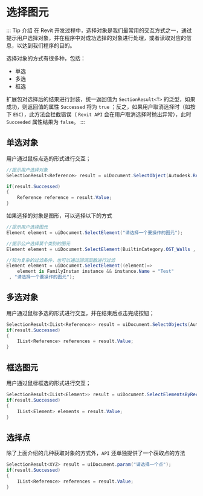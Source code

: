 # 选择图元

::: Tip 介绍
在 Revit 开发过程中，选择对象是我们最常用的交互方式之一，通过提示用户选择对象，并在程序中对成功选择的对象进行处理，或者读取对应的信息，以达到我们程序的目的。

选择对象的方式有很多种，包括：

- 单选
- 多选
- 框选

扩展包对选择后的结果进行封装，统一返回值为 `SectionResult<T>` 的泛型，如果成功，则返回值的属性 `Successed` 将为 `true` ；反之，如果用户取消选择时（如按下 `ESC`），此方法会拦截错误（ `Revit API` 会在用户取消选择时抛出异常），此时 `Succeeded` 属性结果为 `false`。
:::

## 单选对象

用户通过鼠标点选的形式进行交互；

```csharp
//提示用户选择对象
SelectionResult<Reference> result = uiDocument.SelectObject(Autodesk.Revit.UI.Selection.ObjectType.Face,prompt:"请选择一个要操作面");

if(result.Successed)
{
    Reference reference = result.Value;
}
```

如果选择的对象是图形，可以选择以下的方式

```csharp
//提示用户选择图元
Element element = uiDocument.SelectElement("请选择一个要操作的图元");

//提示公户选择某个类别的图元
Element element = uiDocument.SelectElement(BuiltinCategory.OST_Walls , "请选择一个要操作的图元");

//较为复杂的过滤条件，也可以通过回调函数进行过滤
Element element = uiDocument.SelectElement((element)=>
    element is FamilyInstan instance && instance.Name = "Test"
 , "请选择一个要操作的图元");
```

## 多选对象

用户通过鼠标多选的形式进行交互，并在结束后点击完成按钮；

```csharp
SelectionResult<IList<Reference>> result = uiDocument.SelectObjects(Autodesk.Revit.UI.Selection.ObjectType.Element);
if(result.Successed)
{
    IList<Reference> references = result.Value;
}
```

## 框选图元

用户通过鼠标框选的形式进行交互；

```csharp
SelectionResult<IList<Element>> result = uiDocument.SelectElementsByRectangle(BuiltinCategory.OST_Walls);
if(result.Successed)
{
    IList<Element> elements = result.Value;
}
```

## 选择点

除了上面介绍的几种获取对象的方式外，`API` 还单独提供了一个获取点的方法

```csharp
SelectionResult<XYZ> result = uiDocument.param("请选择一个点");
if(result.Successed)
{
    IList<Reference> references = result.Value;
}
```
